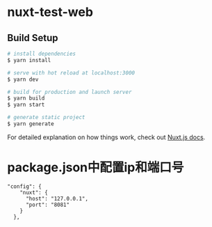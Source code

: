 # nuxt-test-web

## Build Setup

```bash
# install dependencies
$ yarn install

# serve with hot reload at localhost:3000
$ yarn dev

# build for production and launch server
$ yarn build
$ yarn start

# generate static project
$ yarn generate
```

For detailed explanation on how things work, check out [Nuxt.js docs](https://nuxtjs.org).

# package.json中配置ip和端口号

```
"config": {
    "nuxt": {
      "host": "127.0.0.1",
      "port": "8081"
    }
  },
```
